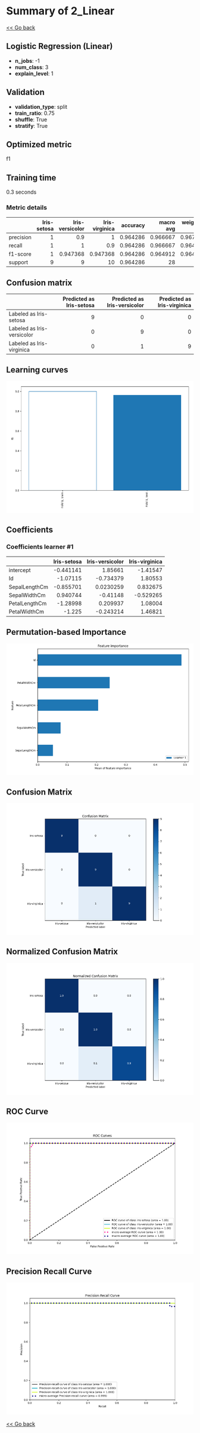 # Summary of 2_Linear

[<< Go back](../README.md)


## Logistic Regression (Linear)
- **n_jobs**: -1
- **num_class**: 3
- **explain_level**: 1

## Validation
 - **validation_type**: split
 - **train_ratio**: 0.75
 - **shuffle**: True
 - **stratify**: True

## Optimized metric
f1

## Training time

0.3 seconds

### Metric details
|           |   Iris-setosa |   Iris-versicolor |   Iris-virginica |   accuracy |   macro avg |   weighted avg |   logloss |
|:----------|--------------:|------------------:|-----------------:|-----------:|------------:|---------------:|----------:|
| precision |             1 |          0.9      |         1        |   0.964286 |    0.966667 |       0.967857 |  0.114688 |
| recall    |             1 |          1        |         0.9      |   0.964286 |    0.966667 |       0.964286 |  0.114688 |
| f1-score  |             1 |          0.947368 |         0.947368 |   0.964286 |    0.964912 |       0.964286 |  0.114688 |
| support   |             9 |          9        |        10        |   0.964286 |   28        |      28        |  0.114688 |


## Confusion matrix
|                            |   Predicted as Iris-setosa |   Predicted as Iris-versicolor |   Predicted as Iris-virginica |
|:---------------------------|---------------------------:|-------------------------------:|------------------------------:|
| Labeled as Iris-setosa     |                          9 |                              0 |                             0 |
| Labeled as Iris-versicolor |                          0 |                              9 |                             0 |
| Labeled as Iris-virginica  |                          0 |                              1 |                             9 |

## Learning curves
![Learning curves](learning_curves.png)

## Coefficients

### Coefficients learner #1
|               |   Iris-setosa |   Iris-versicolor |   Iris-virginica |
|:--------------|--------------:|------------------:|-----------------:|
| intercept     |     -0.441141 |         1.85661   |        -1.41547  |
| Id            |     -1.07115  |        -0.734379  |         1.80553  |
| SepalLengthCm |     -0.855701 |         0.0230259 |         0.832675 |
| SepalWidthCm  |      0.940744 |        -0.41148   |        -0.529265 |
| PetalLengthCm |     -1.28998  |         0.209937  |         1.08004  |
| PetalWidthCm  |     -1.225    |        -0.243214  |         1.46821  |


## Permutation-based Importance
![Permutation-based Importance](permutation_importance.png)
## Confusion Matrix

![Confusion Matrix](confusion_matrix.png)


## Normalized Confusion Matrix

![Normalized Confusion Matrix](confusion_matrix_normalized.png)


## ROC Curve

![ROC Curve](roc_curve.png)


## Precision Recall Curve

![Precision Recall Curve](precision_recall_curve.png)



[<< Go back](../README.md)
